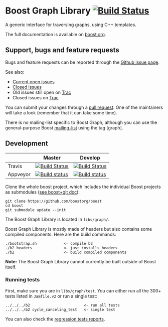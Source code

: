Boost Graph Library  [![Build Status](https://travis-ci.org/boostorg/graph.svg?branch=develop)](https://travis-ci.org/boostorg/graph)
===================

A generic interface for traversing graphs, using C++ templates.

The full documentation is available on [boost.org](http://www.boost.org/doc/libs/release/libs/graph/doc/index.html).

## Support, bugs and feature requests ##

Bugs and feature requests can be reported through the [Github issue page](https://github.com/boostorg/graph/issues).

See also:

* [Current open issues](https://github.com/boostorg/graph/issues)
* [Closed issues](https://github.com/boostorg/graph/issues?utf8=%E2%9C%93&q=is%3Aissue+is%3Aclosed)
* Old issues still open on [Trac](https://svn.boost.org/trac/boost/query?status=!closed&component=graph&desc=1&order=id)
* Closed issues on [Trac](https://svn.boost.org/trac/boost/query?status=closed&component=graph&col=id&col=summary&col=status&col=owner&col=type&col=milestone&col=version&desc=1&order=id)

You can submit your changes through a [pull request](https://github.com/boostorg/graph/pulls). One of the maintainers will take a look (remember that it can take some time).

There is no mailing-list specific to Boost Graph, although you can use the general-purpose Boost [mailing-list](http://lists.boost.org/mailman/listinfo.cgi/boost-users) using the tag [graph].


## Development ##

|                  |  Master  |   Develop   |
|------------------|----------|-------------|
| Travis           | [![Build Status](https://travis-ci.org/boostorg/graph.svg?branch=master)](https://travis-ci.org/boostorg/graph)  |  [![Build Status](https://travis-ci.org/boostorg/graph.svg)](https://travis-ci.org/boostorg/graph) |
| Appveyor         | [![Build status](https://ci.appveyor.com/api/projects/status/78gegk21tc1g3v8d/branch/master?svg=true)](https://ci.appveyor.com/project/jzmaddock/graph/branch/master) | [![Build status](https://ci.appveyor.com/api/projects/status/78gegk21tc1g3v8d/branch/develop?svg=true)](https://ci.appveyor.com/project/jzmaddock/graph/branch/develop)  |


Clone the whole boost project, which includes the individual Boost projects as submodules ([see boost+git doc](https://github.com/boostorg/boost/wiki/Getting-Started)):

    git clone https://github.com/boostorg/boost
    cd boost
    git submodule update --init

The Boost Graph Library is located in `libs/graph/`.

Boost Graph Library is mostly made of headers but also contains some compiled components. Here are the build commands:

    ./bootstrap.sh            <- compile b2
    ./b2 headers              <- just installs headers
    ./b2                      <- build compiled components

**Note:** The Boost Graph Library cannot currently be built outside of Boost itself.

### Running tests ###
First, make sure you are in `libs/graph/test`.
You can either run all the 300+ tests listed in `Jamfile.v2` or run a single test:

    ../../../b2                        <- run all tests
    ../../../b2 cycle_canceling_test   <- single test

You can also check the [regression tests reports](http://beta.boost.org/development/tests/develop/developer/graph.html).

